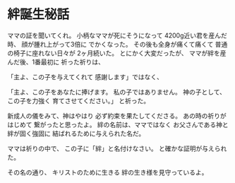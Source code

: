 # 絆誕生秘話

ママの証を聞いてくれ。
小柄なママが死にそうになって
4200g近い君を産んだ時、
顔が腫れ上がって3倍に
でかくなった。
その後も全身が痛くて痛くて
普通の椅子に座れない日々が
2ヶ月続いた。
とにかく大変だったが、
ママが絆を産んだ後、1番最初に
祈った祈りは、

「主よ、この子を与えてくれて
感謝します」ではなく、

「主よ、この子をあなたに捧げます。
私の子ではありません。
神の子として、この子を力強く
育てさせてください。」
と祈った。

新成人の儀をみて、神はやはり
必ず約束を果たしてくださる。
あの時の祈りがはじめて
繋がったと思ったよ。
絆の名前は、ママではなく
お父さんである神と絆が固く強固に
結ばれるために与えられた名だ。

ママは祈りの中で、
この子に「絆」と名付けなさい。
と確かな証明が与えられた。

その名の通り、
キリストのために生きる
絆の生き様を見守っているよ。
